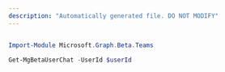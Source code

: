 ```yaml
---
description: "Automatically generated file. DO NOT MODIFY"
---
```


```powershell

Import-Module Microsoft.Graph.Beta.Teams

Get-MgBetaUserChat -UserId $userId

```